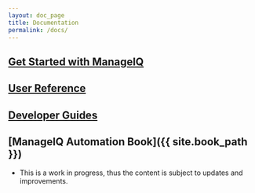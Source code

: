 ```yaml
---
layout: doc_page
title: Documentation
permalink: /docs/
---
```


## [Get Started with ManageIQ](get-started)

## [User Reference](reference)

## [Developer Guides](guides/architecture)

## [ManageIQ Automation Book]({{ site.book_path }})

- This is a work in progress, thus the content is subject to updates and improvements.
